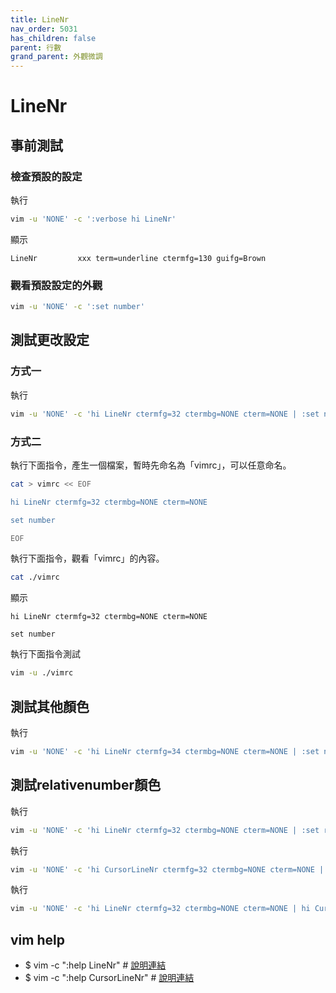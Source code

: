 ```yaml
---
title: LineNr
nav_order: 5031
has_children: false
parent: 行數
grand_parent: 外觀微調
---
```


# LineNr


## 事前測試

### 檢查預設的設定

執行

``` sh
vim -u 'NONE' -c ':verbose hi LineNr'
```

顯示

```
LineNr         xxx term=underline ctermfg=130 guifg=Brown
```

### 觀看預設設定的外觀

``` sh
vim -u 'NONE' -c ':set number'
```


## 測試更改設定


### 方式一

執行

``` sh
vim -u 'NONE' -c 'hi LineNr ctermfg=32 ctermbg=NONE cterm=NONE | :set number'
```


### 方式二

執行下面指令，產生一個檔案，暫時先命名為「vimrc」，可以任意命名。

``` sh
cat > vimrc << EOF

hi LineNr ctermfg=32 ctermbg=NONE cterm=NONE

set number

EOF
```

執行下面指令，觀看「vimrc」的內容。

``` sh
cat ./vimrc
```

顯示

``` vim
hi LineNr ctermfg=32 ctermbg=NONE cterm=NONE

set number

```

執行下面指令測試


``` sh
vim -u ./vimrc
```


## 測試其他顏色

執行

``` sh
vim -u 'NONE' -c 'hi LineNr ctermfg=34 ctermbg=NONE cterm=NONE | :set number'
```


## 測試relativenumber顏色

執行

``` sh
vim -u 'NONE' -c 'hi LineNr ctermfg=32 ctermbg=NONE cterm=NONE | :set relativenumber'
```

執行

``` sh
vim -u 'NONE' -c 'hi CursorLineNr ctermfg=32 ctermbg=NONE cterm=NONE | :set relativenumber'
```

執行

``` sh
vim -u 'NONE' -c 'hi LineNr ctermfg=32 ctermbg=NONE cterm=NONE | hi CursorLineNr ctermfg=11 ctermbg=NONE cterm=NONE | :set relativenumber'
```

## vim help

* $ vim -c ":help LineNr" # [說明連結](https://vimhelp.org/syntax.txt.html#hl-LineNr)
* $ vim -c ":help CursorLineNr" # [說明連結](https://vimhelp.org/syntax.txt.html#hl-CursorLineNr)

